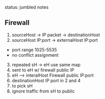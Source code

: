 status: jumbled notes

## Firewall

1. sourceHost -> IP packet -> destinationHost
2. sourceHost IP:port -> externalHost IP:port
- port range 1025-5535
- no conflict assignment
3. repeated sH -> eH use same map
4. sent to eH w/ firewall public IP
5. eH --> interalHost Firewall public IP:port
6. destinationHost IP port in 2 and 4
7. to pick sH
8. ignore traffic from sH to public
